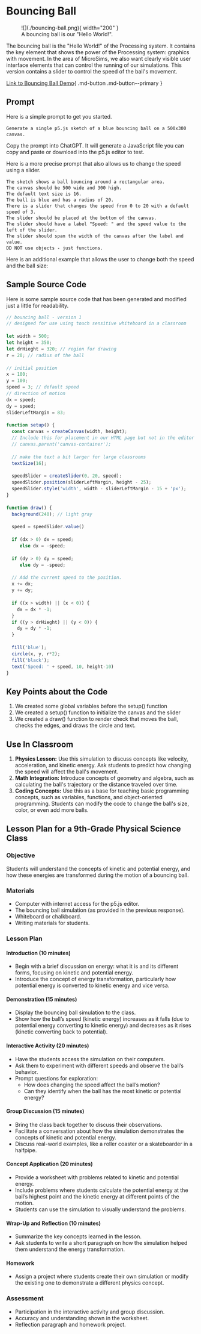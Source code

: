 # Bouncing Ball

<figure>
    ![](./bouncing-ball.png){ width="200" }
    <figcaption>A bouncing ball is our "Hello World!".</figcaption>
</figure>

The bouncing ball is the "Hello World!" of the Processing system.
It contains the key element that shows the power of the Processing system:
graphics with movement.  In the area of MicroSims, we also
want clearly visible user interface elements that can control
the running of our simulations.  This version contains a 
slider to control the speed of the ball's movement.

[Link to Bouncing Ball Demo](./bouncing-ball.html){ .md-button .md-button--primary }

## Prompt

Here is a simple prompt to get you started.

```linenums="0"
Generate a single p5.js sketch of a blue bouncing ball on a 500x300 canvas.
```

Copy the prompt into ChatGPT.  It will generate a JavaScript file you can copy and paste or download
into the p5.js editor to test.

Here is a more precise prompt that also allows us to change the speed using a slider.

```linenums="0"
The sketch shows a ball bouncing around a rectangular area.
The canvas should be 500 wide and 300 high.
The default text size is 16.
The ball is blue and has a radius of 20.
There is a slider that changes the speed from 0 to 20 with a default speed of 3.
The slider should be placed at the bottom of the canvas.
The slider should have a label "Speed: " and the speed value to the left of the slider.
The slider should span the width of the canvas after the label and value.
DD NOT use objects - just functions.
```

Here is an additional example that allows the user to change both the speed and the ball size:


## Sample Source Code

Here is some sample source code that has been generated and modified just a little for readability.

```js
// bouncing ball - version 1
// designed for use using touch sensitive whiteboard in a classroom

let width = 500;
let height = 350;
let drHieght = 320; // region for drawing
r = 20; // radius of the ball

// initial position
x = 100;
y = 100;
speed = 3; // default speed
// direction of motion
dx = speed;
dy = speed;
sliderLeftMargin = 83;

function setup() {
  const canvas = createCanvas(width, height);
  // Include this for placement in our HTML page but not in the editor
  // canvas.parent('canvas-container');

  // make the text a bit larger for large classrooms
  textSize(16);

  speedSlider = createSlider(0, 20, speed);
  speedSlider.position(sliderLeftMargin, height - 25);
  speedSlider.style('width', width - sliderLeftMargin - 15 + 'px');
}

function draw() {
  background(240); // light gray

  speed = speedSlider.value()
  
  if (dx > 0) dx = speed;
     else dx = -speed;
  
  if (dy > 0) dy = speed;
     else dy = -speed;
  
  // Add the current speed to the position.
  x += dx;
  y += dy;

  if ((x > width) || (x < 0)) {
    dx = dx * -1;
  }
  if ((y > drHieght) || (y < 0)) {
    dy = dy * -1;
  }

  fill('blue');
  circle(x, y, r*2);
  fill('black');
  text('Speed: ' + speed, 10, height-10)
}
```

## Key Points about the Code

1. We created some global variables before the setup() function
2. We created a setup() function to initialize the canvas and the slider
3. We created a draw() function to render check that moves the ball, checks the edges, and draws the circle and text.

## Use In Classroom

1. **Physics Lesson:** Use this simulation to discuss concepts like velocity, acceleration, and kinetic energy. Ask students to predict how changing the speed will affect the ball's movement.
2. **Math Integration:** Introduce concepts of geometry and algebra, such as calculating the ball's trajectory or the distance traveled over time.
3. **Coding Concepts:** Use this as a base for teaching basic programming concepts, such as variables, functions, and object-oriented programming. Students can modify the code to change the ball's size, color, or even add more balls.

## Lesson Plan for a 9th-Grade Physical Science Class

### Objective
Students will understand the concepts of kinetic and potential energy, and how these energies are transformed during the motion of a bouncing ball.

### Materials
- Computer with internet access for the p5.js editor.
- The bouncing ball simulation (as provided in the previous response).
- Whiteboard or chalkboard.
- Writing materials for students.

### Lesson Plan

#### Introduction (10 minutes)
- Begin with a brief discussion on energy: what it is and its different forms, focusing on kinetic and potential energy.
- Introduce the concept of energy transformation, particularly how potential energy is converted to kinetic energy and vice versa.

#### Demonstration (15 minutes)
- Display the bouncing ball simulation to the class.
- Show how the ball’s speed (kinetic energy) increases as it falls (due to potential energy converting to kinetic energy) and decreases as it rises (kinetic converting back to potential).

#### Interactive Activity (20 minutes)
- Have the students access the simulation on their computers.
- Ask them to experiment with different speeds and observe the ball’s behavior.
- Prompt questions for exploration: 
  - How does changing the speed affect the ball’s motion?
  - Can they identify when the ball has the most kinetic or potential energy?

#### Group Discussion (15 minutes)
- Bring the class back together to discuss their observations.
- Facilitate a conversation about how the simulation demonstrates the concepts of kinetic and potential energy.
- Discuss real-world examples, like a roller coaster or a skateboarder in a halfpipe.

#### Concept Application (20 minutes)
- Provide a worksheet with problems related to kinetic and potential energy.
- Include problems where students calculate the potential energy at the ball’s highest point and the kinetic energy at different points of the motion.
- Students can use the simulation to visually understand the problems.

#### Wrap-Up and Reflection (10 minutes)
- Summarize the key concepts learned in the lesson.
- Ask students to write a short paragraph on how the simulation helped them understand the energy transformation.

#### Homework
- Assign a project where students create their own simulation or modify the existing one to demonstrate a different physics concept.

### Assessment
- Participation in the interactive activity and group discussion.
- Accuracy and understanding shown in the worksheet.
- Reflection paragraph and homework project.

